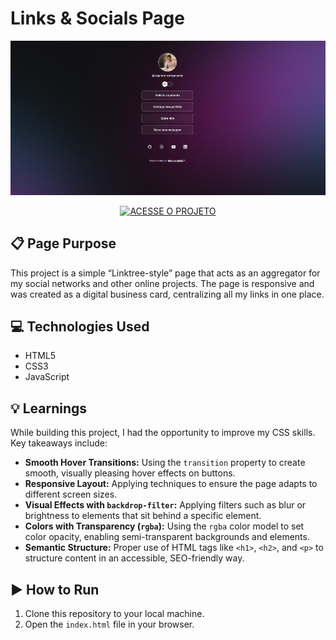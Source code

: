 # Links & Socials Page
<p align="center">
  <a href="https://erodrigovanini.github.io/social-links-page/">
    <img src="assets/preview_dark.png" alt="Preview do projeto" width="900">
  </a>
</p>


<p align="center">
  <a href="https://erodrigovanini.github.io/social-links-page/">
    <img src="https://img.shields.io/badge/ACESSE%20O%20PROJETO-000000?style=for-the-badge" alt="ACESSE O PROJETO">
  </a>
</p>


## :clipboard: Page Purpose
This project is a simple “Linktree-style” page that acts as an aggregator for my social networks and other online projects. The page is responsive and was created as a digital business card, centralizing all my links in one place.

## :computer: Technologies Used
- HTML5
- CSS3
- JavaScript

## :bulb: Learnings
While building this project, I had the opportunity to improve my CSS skills. Key takeaways include:

- **Smooth Hover Transitions:** Using the `transition` property to create smooth, visually pleasing hover effects on buttons.
- **Responsive Layout:** Applying techniques to ensure the page adapts to different screen sizes.
- **Visual Effects with `backdrop-filter`:** Applying filters such as blur or brightness to elements that sit behind a specific element.
- **Colors with Transparency (`rgba`):** Using the `rgba` color model to set color opacity, enabling semi-transparent backgrounds and elements.
- **Semantic Structure:** Proper use of HTML tags like `<h1>`, `<h2>`, and `<p>` to structure content in an accessible, SEO-friendly way.

## :arrow_forward: How to Run
1. Clone this repository to your local machine.
2. Open the `index.html` file in your browser.
